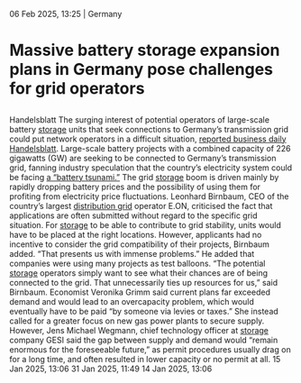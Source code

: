 06 Feb 2025, 13:25
| 
Germany
# Massive battery storage expansion plans in Germany pose challenges for grid operators
## 
Handelsblatt
The surging interest of potential operators of large-scale battery [storage](https://www.cleanenergywire.org/glossary/letter_s#storage) units that seek connections to Germany’s transmission grid could put network operators in a difficult situation, [reported business daily Handelsblatt](https://www.handelsblatt.com/politik/deutschland/energiewende-batteriespeicher-boom-alarmiert-netzbetreiber-und-experten/100103888.html). Large-scale battery projects with a combined capacity of 226 gigawatts (GW) are seeking to be connected to Germany’s transmission grid, fanning industry speculation that the country’s electricity system could be facing [a “battery tsunami.”](https://www.cleanenergywire.org/news/battery-tsunami-projects-totalling-226-gigawatts-seek-connection-approval-germany) The grid [storage](https://www.cleanenergywire.org/glossary/letter_s#storage) boom is driven mainly by rapidly dropping battery prices and the possibility of using them for profiting from electricity price fluctuations.
Leonhard Birnbaum, CEO of the country’s largest [distribution grid](https://www.cleanenergywire.org/glossary/letter_d#distribution_grid) operator E.ON, criticised the fact that applications are often submitted without regard to the specific grid situation. For [storage](https://www.cleanenergywire.org/glossary/letter_s#storage) to be able to contribute to grid stability, units would have to be placed at the right locations. However, applicants had no incentive to consider the grid compatibility of their projects, Birnbaum added. “That presents us with immense problems.” He added that companies were using many projects as test balloons. “The potential [storage](https://www.cleanenergywire.org/glossary/letter_s#storage) operators simply want to see what their chances are of being connected to the grid. That unnecessarily ties up resources for us,” said Birnbaum.
Economist Veronika Grimm said current plans far exceeded demand and would lead to an overcapacity problem, which would eventually have to be paid “by someone via levies or taxes.” She instead called for a greater focus on new gas power plants to secure supply.
However, Jens Michael Wegmann, chief technology officer at [storage](https://www.cleanenergywire.org/glossary/letter_s#storage) company GESI said the gap between supply and demand would “remain enormous for the foreseeable future,” as permit procedures usually drag on for a long time, and often resulted in lower capacity or no permit at all.
15 Jan 2025, 13:06
31 Jan 2025, 11:49
14 Jan 2025, 13:06